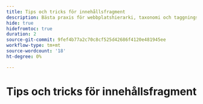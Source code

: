 ```yaml
---
title: Tips och tricks för innehållsfragment
description: Bästa praxis för webbplatshierarki, taxonomi och taggningstips
hide: true
hidefromtoc: true
duration: 2
source-git-commit: 9fef4b77a2c70c8cf525d42686f4120e481945ee
workflow-type: tm+mt
source-wordcount: '18'
ht-degree: 0%

---
```



# Tips och tricks för innehållsfragment
